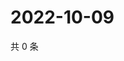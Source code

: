 # 2022-10-09

共 0 条

<!-- BEGIN WEIBO -->
<!-- 最后更新时间 Sun Oct 09 2022 07:01:17 GMT+0800 (China Standard Time) -->

<!-- END WEIBO -->
